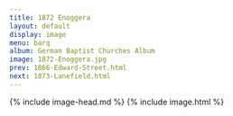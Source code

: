 ```yaml
---
title: 1872 Enoggera
layout: default
display: image
menu: barq
album: German Baptist Churches Album
image: 1872-Enoggera.jpg
prev: 1866-Edward-Street.html
next: 1873-Lanefield.html
---
```

{% include image-head.md %}
{% include image.html %}